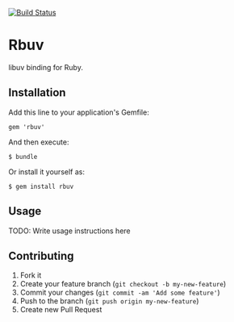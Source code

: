 [![Build Status](https://travis-ci.org/rbuv/rbuv.png?branch=master)](https://travis-ci.org/rbuv/rbuv)

# Rbuv

libuv binding for Ruby.

## Installation

Add this line to your application's Gemfile:

    gem 'rbuv'

And then execute:

    $ bundle

Or install it yourself as:

    $ gem install rbuv

## Usage

TODO: Write usage instructions here

## Contributing

1. Fork it
2. Create your feature branch (`git checkout -b my-new-feature`)
3. Commit your changes (`git commit -am 'Add some feature'`)
4. Push to the branch (`git push origin my-new-feature`)
5. Create new Pull Request
